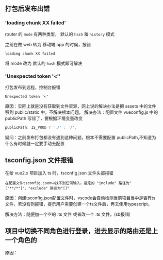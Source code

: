 ## 打包后发布出错
### 'loading chunk XX failed'
router 的 `mode` 有两种类型， 默认的 `hash` 和 `history` 模式

之前在做 web 转为 移动端 app 的时候，报错
```
loading chunk XX failed
```
将 mode 改为 默认的 `hash` 模式即可解决

### 'Unexpected token '<''
打包发布到远程，控制台报错
```
Unexpected token '<'
```
原因：实际上就是没有获取到文件资源，网上说的解决办法是把 assets 中的文件移到 public/static 中，不解决根本问题。
解决办法：配置文件 vueconfig.js 中的 publicPath 写错了，要根据环境变量改变
```js
publicPath: IS_PROD ? './' : '/',
```
疑问：之前发布打包都没有遇到这种问题，根本不需要配置 publicPath,不知道为什么有时候就一定要手动去配置

## tsconfig.json 文件报错
在给 vue2.x 项目加入 ts 时，tsconfig.json 文件头部报错
```
在配置文件tsconfig.json中找不到任何输入。指定的 "include" 路径为"["**/*"]"，"exclude" 路径为"[]"
```
原因：创建tsconfig.json配置文件时，vscode会自动检测当前项目当中是否有ts文件，若没有则报错，提示用户需要创建一个ts文件后，再去使用typescript。

解决方法：随便加一个空的 .ts 文件 或者改一个 .ts 文件。(sb报错)

## 项目中切换不同角色进行登录，进去显示的路由还是上一个角色的
原因：